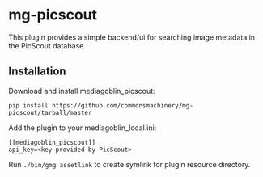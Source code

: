 mg-picscout
===========

This plugin provides a simple backend/ui for searching image metadata
in the PicScout database.

Installation
------------

Download and install mediagoblin_picscout:

    pip install https://github.com/commonsmachinery/mg-picscout/tarball/master

Add the plugin to your mediagoblin_local.ini:

    [[mediagoblin_picscout]]
    api_key=<key provided by PicScout>

Run `./bin/gmg assetlink` to create symlink for plugin resource directory.
